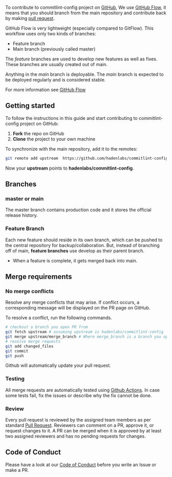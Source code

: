 <!-- Space: Projects -->
<!-- Parent: CommitlintConfig -->
<!-- Title: Contributing GithubFlow CommitlintConfig -->
<!-- Label: CommitlintConfig -->
<!-- Label: Project -->
<!-- Label: Contributing -->
<!-- Label: GithubFlow -->
<!-- Include: ./../disclaimer.md -->
<!-- Include: ac:toc -->

To contribute to commitlint-config project on [GitHub](https://github.com/hadenlabs/commitlint-config), We use [GitHub Flow](https://githubflow.github.io/), it means that you should branch from the main repository and contribute back by making [pull request](https://github.com/hadenlabs/commitlint-config/pulls).

GitHub Flow is very lightweight (especially compared to GitFlow). This workflow uses only two kinds of branches:

- Feature branch
- Main branch (previously called master)

The _feature_ branches are used to develop new features as well as fixes. These branches are usually created out of main.

Anything in the _main_ branch is deployable. The _main_ branch is expected to be deployed regularly and is considered stable.

For more information see [GitHub Flow](https://githubflow.github.io/)

## Getting started

To follow the instructions in this guide and start contributing to commitlint-config project on GitHub:

1. **Fork** the repo on GitHub
2. **Clone** the project to your own machine

To synchronize with the main repository, add it to the remotes:

```bash
git remote add upstream  https://github.com/hadenlabs/commitlint-config.git
```

Now your **upstream** points to **hadenlabs/commitlint-config**.

## Branches

### master or main

The master branch contains production code and it stores the official release history.

### Feature Branch

Each new feature should reside in its own branch, which can be pushed to the central repository for backup/collaboration. But, instead of branching off of main, **feature branches** use develop as their parent branch.

- When a feature is complete, it gets merged back into main.

## Merge requirements

### No merge conflicts

Resolve any merge conflicts that may arise. If conflict occurs, a corresponding message will be displayed on the PR page on GitHub.

To resolve a conflict, run the following commands.

```bash
# checkout a branch you open PR from
git fetch upstream # assuming upstream is hadenlabs/commitlint-config
git merge upstream/merge_branch # Where merge_branch is a branch you open merge request against.
# resolve merge requests
git add changed_files
git commit
git push
```

Github will automatically update your pull request.

### Testing

All merge requests are automatically tested using [Github Actions](https://github.com/hadenlabs/commitlint-config/actions). In case some tests fail, fix the issues or describe why the fix cannot be done.

### Review

Every pull request is reviewed by the assigned team members as per standard [Pull Request](https://opensource.com/article/19/7/create-pull-request-github). Reviewers can comment on a PR, approve it, or request changes to it. A PR can be merged when it is approved by at least two assigned reviewers and has no pending requests for changes.

## Code of Conduct

Please have a look at our [Code of Conduct](../code_of_conduct.md) before you write an Issue or make a PR.
